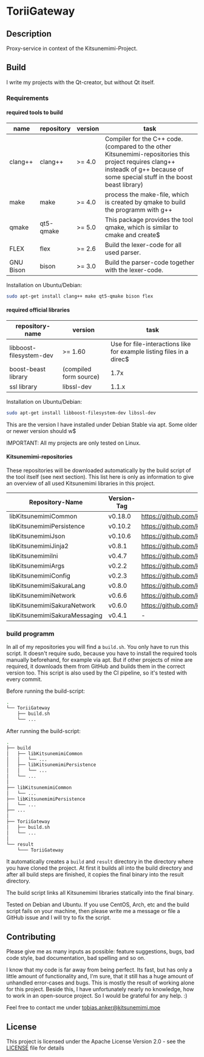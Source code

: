 # ToriiGateway

## Description

Proxy-service in context of the Kitsunemimi-Project.

## Build

I write my projects with the Qt-creator, but without Qt itself.

### Requirements

#### required tools to build

name | repository | version | task
--- | --- | --- | ---
clang++ | clang++ | >= 4.0 | Compiler for the C++ code. (compared to the other Kitsunemimi-repositories this project requires clang++ insteadk of g++ because of some special stuff in the boost beast library)
make | make | >= 4.0 | process the make-file, which is created by qmake to build the programm with g++
qmake | qt5-qmake | >= 5.0 | This package provides the tool qmake, which is similar to cmake and create$
FLEX | flex | >= 2.6 | Build the lexer-code for all used parser.
GNU Bison | bison | >= 3.0 | Build the parser-code together with the lexer-code.

Installation on Ubuntu/Debian:

```bash
sudo apt-get install clang++ make qt5-qmake bison flex
```

#### required official libraries

repository-name | version | task
--- | --- | ---
libboost-filesystem-dev | >= 1.60 | Use for file-interactions like for example listing files in a direc$
boost-beast library | (compiled form source) | 1.7x | provides http-server and websocket-server
ssl library | libssl-dev | 1.1.x | encryption for tls connections

Installation on Ubuntu/Debian:

```bash
sudo apt-get install libboost-filesystem-dev libssl-dev
```

This are the version I have installed under Debian Stable via apt. Some older or newer version should w$

IMPORTANT: All my projects are only tested on Linux.

#### Kitsunemimi-repositories

These repositories will be downloaded automatically by the build script of the tool itself (see next section). This list here is only as information to give an overview of all used Kitsunemimi libraries in this project.

Repository-Name | Version-Tag | Download-Path
--- | --- | ---
libKitsunemimiCommon | v0.18.0 |  https://github.com/kitsudaiki/libKitsunemimiCommon.git
libKitsunemimiPersistence | v0.10.2 | https://github.com/kitsudaiki/libKitsunemimiPersistence.git
libKitsunemimiJson | v0.10.6 | https://github.com/kitsudaiki/libKitsunemimiJson.git
libKitsunemimiJinja2 | v0.8.1 | https://github.com/kitsudaiki/libKitsunemimiJinja2.git
libKitsunemimiIni | v0.4.7 | https://github.com/kitsudaiki/libKitsunemimiIni.git
libKitsunemimiArgs | v0.2.2 | https://github.com/kitsudaiki/libKitsunemimiArgs.git
libKitsunemimiConfig | v0.2.3 | https://github.com/kitsudaiki/libKitsunemimiConfig.git
libKitsunemimiSakuraLang | v0.8.0 | https://github.com/kitsudaiki/libKitsunemimiSakuraLang.git
libKitsunemimiNetwork | v0.6.6 | https://github.com/kitsudaiki/libKitsunemimiNetwork.git
libKitsunemimiSakuraNetwork | v0.6.0 | https://github.com/kitsudaiki/libKitsunemimiSakuraNetwork.git
libKitsunemimiSakuraMessaging | v0.4.1 | -

### build programm

In all of my repositories you will find a `build.sh`. You only have to run this script. It doesn't require sudo, because you have to install the required tools manually beforehand, for example via apt. But if other projects of mine are required, it downloads them from GitHub and builds them in the correct version too. This script is also used by the CI pipeline, so it's tested with every commit.

Before running the build-script:

```bash
.
└── ToriiGateway
    ├── build.sh
    └── ...
```

After running the build-script:

```bash
.
├── build
│   ├── libKitsunemimiCommon
│   │   └── ...
│   ├── libKitsunemimiPersistence
│   │   └── ...
│   └── ...
│
├── libKitsunemimiCommon
│   └── ...
├── libKitsunemimiPersistence
│   └── ...
├── ...
│
├── ToriiGateway
│   ├── build.sh
│   └── ...
│
└── result
    └─── ToriiGateway
```

It automatically creates a `build` and `result` directory in the directory where you have cloned the project. At first it builds all into the build directory and after all build steps are finished, it copies the final binary into the result directory.

The build script links all Kitsunemimi libraries statically into the final binary.

Tested on Debian and Ubuntu. If you use CentOS, Arch, etc and the build script fails on your machine, then please write me a message or file a GitHub issue and I will try to fix the script.


## Contributing

Please give me as many inputs as possible: feature suggestions, bugs, bad code style, bad documentation, bad spelling and so on.

I know that my code is far away from being perfect. Its fast, but has only a little amount of functionality and, I'm sure, that it still has a huge amount of unhandled error-cases and bugs. This is mostly the result of working alone for this project. Beside this, I have unfortunately nearly no knowledge, how to work in an open-source project. So I would be grateful for any help. :)

Feel free to contact me under tobias.anker@kitsunemimi.moe

## License

This project is licensed under the Apache License Version 2.0 - see the [LICENSE](LICENSE) file for details

